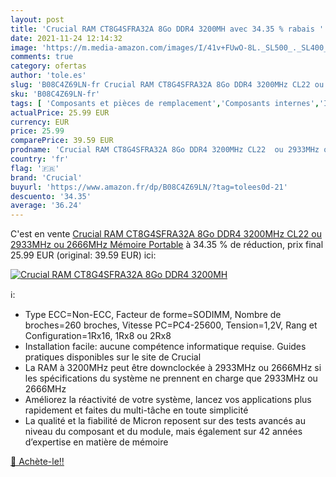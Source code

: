 ```yaml
---
layout: post
title: 'Crucial RAM CT8G4SFRA32A 8Go DDR4 3200MH avec 34.35 % rabais '
date: 2021-11-24 12:14:32
image: 'https://m.media-amazon.com/images/I/41v+FUwO-8L._SL500_._SL400_.jpg'
comments: true
category: ofertas
author: 'tole.es'
slug: 'B08C4Z69LN-fr Crucial RAM CT8G4SFRA32A 8Go DDR4 3200MHz CL22 ou 2933MHz...'
sku: 'B08C4Z69LN-fr'
tags: [ 'Composants et pièces de remplacement','Composants internes','Informatique','Mémoire RAM','crucial', ]
actualPrice: 25.99 EUR
currency: EUR
price: 25.99
comparePrice: 39.59 EUR
prodname: 'Crucial RAM CT8G4SFRA32A 8Go DDR4 3200MHz CL22  ou 2933MHz ou 2666MHz  Mémoire Portable'
country: 'fr'
flag: '🇫🇷'
brand: 'Crucial'
buyurl: 'https://www.amazon.fr/dp/B08C4Z69LN/?tag=tolees0d-21'
descuento: '34.35'
average: '36.24'
---
```


C'est en vente [Crucial RAM CT8G4SFRA32A 8Go DDR4 3200MHz CL22  ou 2933MHz ou 2666MHz  Mémoire Portable](https://www.amazon.fr/dp/B08C4Z69LN/?tag=tolees0d-21)  à  34.35 % de réduction, prix final  25.99 EUR (original: 39.59 EUR) ici:

[![Crucial RAM CT8G4SFRA32A 8Go DDR4 3200MH](https://m.media-amazon.com/images/I/41v+FUwO-8L._SL500_._SL400_.jpg)](https://www.amazon.fr/dp/B08C4Z69LN/?tag=tolees0d-21)

ℹ️:

- Type ECC=Non-ECC, Facteur de forme=SODIMM, Nombre de broches=260 broches, Vitesse PC=PC4-25600, Tension=1,2V, Rang et Configuration=1Rx16, 1Rx8 ou 2Rx8
- Installation facile: aucune compétence informatique requise. Guides pratiques disponibles sur le site de Crucial
- La RAM à 3200MHz peut être downclockée à 2933MHz ou 2666MHz si les spécifications du système ne prennent en charge que 2933MHz ou 2666MHz
- Améliorez la réactivité de votre système, lancez vos applications plus rapidement et faites du multi-tâche en toute simplicité
- La qualité et la fiabilité de Micron reposent sur des tests avancés au niveau du composant et du module, mais également sur 42 années d’expertise en matière de mémoire

[🛒 Achète-le!!](https://www.amazon.fr/dp/B08C4Z69LN/?tag=tolees0d-21)
